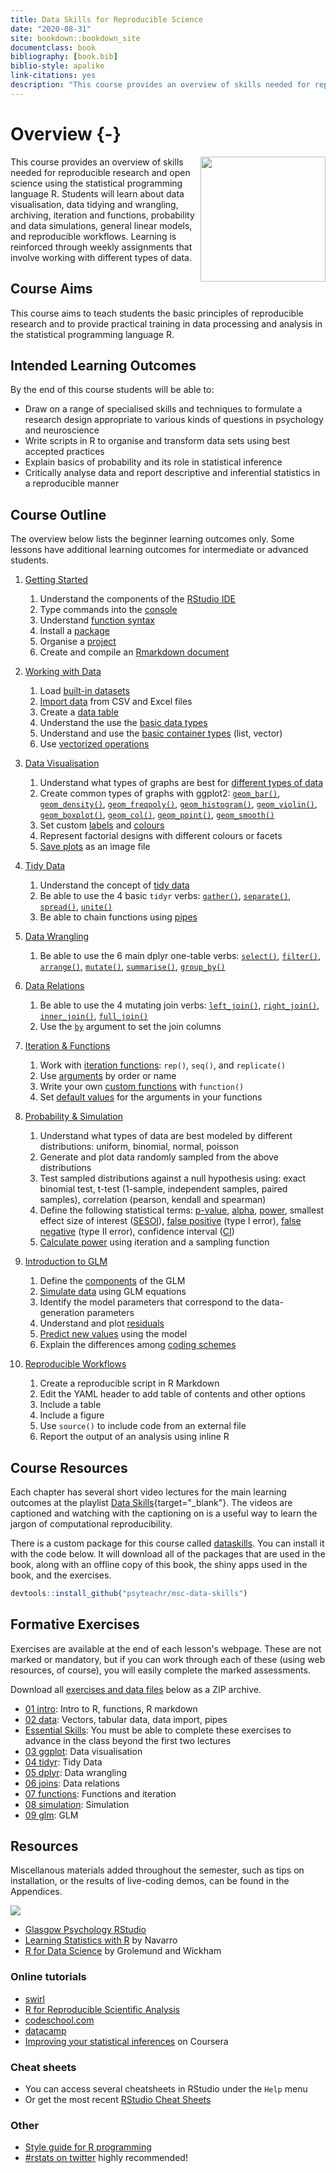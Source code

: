 ```yaml
--- 
title: Data Skills for Reproducible Science
date: "2020-08-31"
site: bookdown::bookdown_site
documentclass: book
bibliography: [book.bib]
biblio-style: apalike
link-citations: yes
description: "This course provides an overview of skills needed for reproducible research and open science using the statistical programming language R. Students will learn about data visualisation, data tidying and wrangling, archiving, iteration and functions, probability and data simulations, general linear models, and reproducible workflows. Learning is reinforced through weekly assignments that involve working with different types of data."
---
```


# Overview {-}

<img src="images/data_skills.png" style="width: 200px; float: right;">

This course provides an overview of skills needed for reproducible research and open science using the statistical programming language R. Students will learn about data visualisation, data tidying and wrangling, archiving, iteration and functions, probability and data simulations, general linear models, and reproducible workflows. Learning is reinforced through weekly assignments that involve working with different types of data.


## Course Aims

This course aims to teach students the basic principles of reproducible research and to provide practical training in data processing and analysis in the statistical programming language R.


## Intended Learning Outcomes

By the end of this course students will be able to:

*	Draw on a range of specialised skills and techniques to formulate a research design appropriate to various kinds of questions in psychology and neuroscience
*	Write scripts in R to organise and transform data sets using best accepted practices
*	Explain basics of probability and its role in statistical inference
*	Critically analyse data and report descriptive and inferential statistics in a reproducible manner


## Course Outline

The overview below lists the beginner learning outcomes only. Some lessons have additional learning outcomes for intermediate or advanced students.

1. [Getting Started](#intro)
    1. Understand the components of the [RStudio IDE](#rstudio_ide)
    2. Type commands into the [console](#console)
    3. Understand [function syntax](#function_syx)
    4. Install a [package](#install-package)
    5. Organise a [project](#projects)
    6. Create and compile an [Rmarkdown document](#rmarkdown)

2. [Working with Data](#data)
    1. Load [built-in datasets](#builtin)
    2. [Import data](#import_data) from CSV and Excel files
    3. Create a [data table](#tables)
    4. Understand the use the [basic data types](#data_types)
    5. Understand and use the [basic container types](#containers) (list, vector)
    6. Use [vectorized operations](#vectorized_ops)

3. [Data Visualisation](#ggplot)
    1. Understand what types of graphs are best for [different types of data](#vartypes)
    2. Create common types of graphs with ggplot2: [`geom_bar()`](#geom_bar), [`geom_density()`](#geom_density), [`geom_freqpoly()`](#geom_freqpoly), [`geom_histogram()`](#geom_histogram), [`geom_violin()`](#geom_violin), [`geom_boxplot()`](#geom_boxplot), [`geom_col()`](#geom_col), [`geom_point()`](#geom_point), [`geom_smooth()`](#geom_smooth)
    3. Set custom [labels](#custom-labels) and [colours](#custom-colours)
    4. Represent factorial designs with different colours or facets
    5. [Save plots](#ggsave) as an image file

4. [Tidy Data](#tidyr)
    1. Understand the concept of [tidy data](#tidy-data)
    2. Be able to use the 4 basic `tidyr` verbs: [`gather()`](#gather), [`separate()`](#separate), [`spread()`](#spread), [`unite()`](#unite)
    3. Be able to chain functions using [pipes](#pipes)

5. [Data Wrangling](#dplyr)
    1. Be able to use the 6 main dplyr one-table verbs: [`select()`](#select), [`filter()`](#filter), [`arrange()`](#arrange), [`mutate()`](#mutate), [`summarise()`](#summarise), [`group_by()`](#group_by)

6. [Data Relations](#joins)
    1. Be able to use the 4 mutating join verbs: [`left_join()`](#left_join), [`right_join()`](#right_join), [`inner_join()`](#inner_join), [`full_join()`](#full_join)
    2. Use the [`by`](#join-by) argument to set the join columns

7. [Iteration & Functions](#func)
    1. Work with [iteration functions](#iteration-functions): `rep()`, `seq()`, and `replicate()`
    2. Use [arguments](#arguments) by order or name
    3. Write your own [custom functions](#custom-functions) with `function()`
    4. Set [default values](#defaults) for the arguments in your functions

8. [Probability & Simulation](#sim)
    1. Understand what types of data are best modeled by different distributions: uniform, binomial, normal, poisson
    2. Generate and plot data randomly sampled from the above distributions
    3. Test sampled distributions against a null hypothesis using: exact binomial test, t-test (1-sample, independent samples, paired samples), correlation (pearson, kendall and spearman)
    4. Define the following statistical terms: [p-value](#p-value), [alpha](#alpha), [power](#power), smallest effect size of interest ([SESOI](#sesoi)), [false positive](#false-pos) (type I error), [false negative](#false-neg) (type II error), confidence interval ([CI](#conf-inf))
    5. [Calculate power](#calc-power) using iteration and a sampling function

9. [Introduction to GLM](#glm)
    1. Define the [components](#glm-components) of the GLM
    2. [Simulate data](#sim-glm) using GLM equations
    3. Identify the model parameters that correspond to the data-generation parameters
    4. Understand and plot [residuals](#residuals)
    5. [Predict new values](#predict) using the model
    6. Explain the differences among [coding schemes](#coding-schemes) 

10. [Reproducible Workflows](#repro)
    1. Create a reproducible script in R Markdown
    2. Edit the YAML header to add table of contents and other options
    3. Include a table 
    4. Include a figure 
    5. Use `source()` to include code from an external file 
    6. Report the output of an analysis using inline R

## Course Resources

Each chapter has several short video lectures for the main learning outcomes at the playlist [Data Skills](https://www.youtube.com/playlist?list=PLA2iRWVwbpTIweEBHD2dOKjZHK1atRmXt){target="_blank"}. The videos are captioned and watching with the captioning on is a useful way to learn the jargon of computational reproducibility.

There is a custom package for this course called [dataskills](https://github.com/psyteachr/msc-data-skills). You can install it with the code below. It will download all of the packages that are used in the book, along with an offline copy of this book, the shiny apps used in the book, and the exercises.


```r
devtools::install_github("psyteachr/msc-data-skills")
```


## Formative Exercises

Exercises are available at the end of each lesson's webpage. These are not marked or mandatory, but if you can work through each of these (using web resources, of course), you will easily complete the marked assessments. 

Download all [exercises and data files](exercises/msc-data-skills-exercises.zip) below as a ZIP archive.

* [01 intro](exercises/01_intro_exercise.Rmd): Intro to R, functions, R markdown
* [02 data](exercises/02_data_exercise.Rmd): Vectors, tabular data, data import, pipes
* [Essential Skills](exercises/essential_skills_exercise.Rmd): You must be able to complete these exercises to advance in the class beyond the first two lectures
* [03 ggplot](exercises/03_ggplot_exercise.Rmd): Data visualisation
* [04 tidyr](exercises/04_tidyr_exercise.Rmd): Tidy Data
* [05 dplyr](exercises/05_dplyr_exercise.Rmd): Data wrangling
* [06 joins](exercises/06_joins_exercise.Rmd): Data relations
* [07 functions](exercises/07_func_exercise.Rmd): Functions and iteration
* [08 simulation](exercises/08_sim_exercise.Rmd): Simulation
* [09 glm](exercises/09_glm_exercise.Rmd): GLM


## Resources

Miscellanous materials added throughout the semester, such as tips on installation, or the results of live-coding demos, can be found in the Appendices.

<img src="images/memes/changing-stuff.jpg" class="right meme" />

- <a href="http://rstudio1.psy.gla.ac.uk" target="_blank">Glasgow Psychology RStudio</a> 
- [Learning Statistics with R](https://learningstatisticswithr-bookdown.netlify.com) by Navarro
- [R for Data Science](http://r4ds.had.co.nz) by Grolemund and Wickham

### Online tutorials

- [swirl](http://swirlstats.com)
- [R for Reproducible Scientific Analysis](http://swcarpentry.github.io/r-novice-gapminder/)
- [codeschool.com](http://tryr.codeschool.com)
- [datacamp](https://www.datacamp.com/courses/free-introduction-to-r)
- [Improving your statistical inferences](https://www.coursera.org/learn/statistical-inferences/) on Coursera

### Cheat sheets
  
- You can access several cheatsheets in RStudio under the `Help` menu
- Or get the most recent [RStudio Cheat Sheets](https://www.rstudio.com/resources/cheatsheets/) 

### Other

- [Style guide for R programming](http://style.tidyverse.org)
- [#rstats on twitter](https://twitter.com/search?q=%2523rstats) highly recommended!


